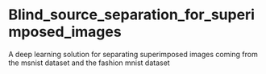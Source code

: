 # Blind_source_separation_for_superimposed_images
A deep learning solution for separating superimposed images coming from the msnist dataset and the fashion mnist dataset
